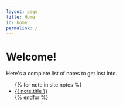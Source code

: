 ```yaml
---
layout: page
title: Home
id: home
permalink: /
---
```


# Welcome!

Here's a complete list of notes to get lost into.

<ul>
  {% for note in site.notes %}
    <li>
      <a href="{{ note.url }}" class="internal-link">{{ note.title }}</a>
    </li>
  {% endfor %}
</ul>